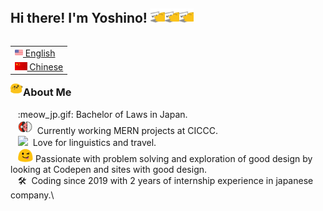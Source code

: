 ## Hi there! I'm Yoshino! <img src="images/meow_code.gif" height="23"><img src="images/meow_code.gif" height="23"><img src="images/meow_code.gif" height="23">

<table align="right">
 <tr><td><a href="README.md"><img src="images/us-flag.png" height="13"> English</a></td></tr>
 <tr><td><a href="README_zh.md"><img src="images/china-flag.png" height="13"> Chinese</a></td></tr>
</table>

### <img src="images/party_blob.gif" height="20">About Me

&nbsp;&nbsp;&nbsp;:meow_jp.gif:&nbsp;Bachelor of Laws in Japan.\
&nbsp;&nbsp;&nbsp;<img src="images/blob_in_pokeball.gif" height="23"> &nbsp;Currently working MERN projects at CICCC. \
&nbsp;&nbsp;&nbsp;<img src="images/blob_yes.gif" height="23"> &nbsp;Love for linguistics and travel.\
&nbsp;&nbsp;&nbsp;<img src="images/allo-tongue.gif" height="23">&nbsp;Passionate with problem solving and exploration of good design by looking at Codepen and sites with good design.\
&nbsp;&nbsp;&nbsp;:hammer_and_wrench: &nbsp;Coding since 2019 with 2 years of internship experience in japanese company.\
